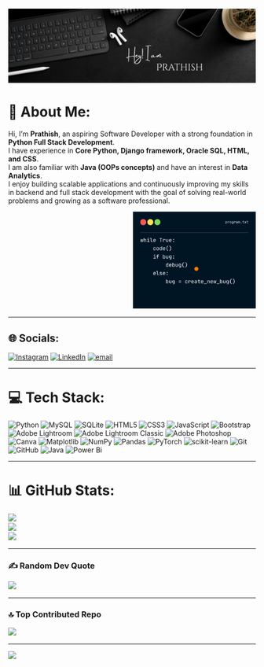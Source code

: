 <!-- Banner -->
<p align="center">
  <img src="https://github.com/prathish-fullstack/Git_Dashboard/blob/main/github%20banner.png">
</p>

# 💫 About Me:
Hi, I’m **Prathish**, an aspiring Software Developer with a strong foundation in **Python Full Stack Development**.<br>
I have experience in **Core Python, Django framework, Oracle SQL, HTML, and CSS**.  
I am also familiar with **Java (OOPs concepts)** and have an interest in **Data Analytics**.<br>
I enjoy building scalable applications and continuously improving my skills in backend and full stack development with the goal of solving real-world problems and growing as a software professional.

<p align="right">
  <img src="https://github.com/prathish-fullstack/Git_Dashboard/blob/main/Code%20updated.png" width="250">
</p>

---

## 🌐 Socials:
[![Instagram](https://img.shields.io/badge/Instagram-%23E4405F.svg?logo=Instagram&logoColor=white)](https://instagram.com/prathish.murthy) 
[![LinkedIn](https://img.shields.io/badge/LinkedIn-%230077B5.svg?logo=linkedin&logoColor=white)](https://www.linkedin.com/in/prathish-murthy-a04167296/) 
[![email](https://img.shields.io/badge/Email-D14836?logo=gmail&logoColor=white)](mailto:sprathish197@gmail.com) 

---

# 💻 Tech Stack:
![Python](https://img.shields.io/badge/python-3670A0?style=flat&logo=python&logoColor=ffdd54) 
![MySQL](https://img.shields.io/badge/mysql-4479A1.svg?style=flat&logo=mysql&logoColor=white) 
![SQLite](https://img.shields.io/badge/sqlite-%2307405e.svg?style=flat&logo=sqlite&logoColor=white) 
![HTML5](https://img.shields.io/badge/html5-%23E34F26.svg?style=flat&logo=html5&logoColor=white) 
![CSS3](https://img.shields.io/badge/css3-%231572B6.svg?style=flat&logo=css3&logoColor=white) 
![JavaScript](https://img.shields.io/badge/javascript-%23323330.svg?style=flat&logo=javascript&logoColor=%23F7DF1E) 
![Bootstrap](https://img.shields.io/badge/bootstrap-%238511FA.svg?style=flat&logo=bootstrap&logoColor=white) 
![Adobe Lightroom](https://img.shields.io/badge/Adobe%20Lightroom-31A8FF.svg?style=flat&logo=Adobe%20Lightroom&logoColor=white) 
![Adobe Lightroom Classic](https://img.shields.io/badge/Adobe%20Lightroom%20Classic-31A8FF.svg?style=flat&logo=Adobe%20Lightroom%20Classic&logoColor=white) 
![Adobe Photoshop](https://img.shields.io/badge/adobe%20photoshop-%2331A8FF.svg?style=flat&logo=adobe%20photoshop&logoColor=white) 
![Canva](https://img.shields.io/badge/Canva-%2300C4CC.svg?style=flat&logo=Canva&logoColor=white) 
![Matplotlib](https://img.shields.io/badge/Matplotlib-%23ffffff.svg?style=flat&logo=Matplotlib&logoColor=black) 
![NumPy](https://img.shields.io/badge/numpy-%23013243.svg?style=flat&logo=numpy&logoColor=white) 
![Pandas](https://img.shields.io/badge/pandas-%23150458.svg?style=flat&logo=pandas&logoColor=white) 
![PyTorch](https://img.shields.io/badge/PyTorch-%23EE4C2C.svg?style=flat&logo=PyTorch&logoColor=white) 
![scikit-learn](https://img.shields.io/badge/scikit--learn-%23F7931E.svg?style=flat&logo=scikit-learn&logoColor=white) 
![Git](https://img.shields.io/badge/git-%23F05033.svg?style=flat&logo=git&logoColor=white) 
![GitHub](https://img.shields.io/badge/github-%23121011.svg?style=flat&logo=github&logoColor=white) 
![Java](https://img.shields.io/badge/java-%23ED8B00.svg?style=flat&logo=openjdk&logoColor=white) 
![Power Bi](https://img.shields.io/badge/power_bi-F2C811?style=flat&logo=powerbi&logoColor=black)

---

# 📊 GitHub Stats:
![](https://github-readme-stats.vercel.app/api?username=Prathish-fullstack&theme=date_night&hide_border=true&include_all_commits=true&count_private=true)<br/>
![](https://nirzak-streak-stats.vercel.app/?user=Prathish-fullstack&theme=date_night&hide_border=true)<br/>
![](https://github-readme-stats.vercel.app/api/top-langs/?username=Prathish-fullstack&theme=date_night&hide_border=true&include_all_commits=true&count_private=true&layout=compact)

---

### ✍️ Random Dev Quote
![](https://quotes-github-readme.vercel.app/api?type=horizontal&theme=radical)

---

### 🔝 Top Contributed Repo
![](https://github-contributor-stats.vercel.app/api?username=Prathish-fullstack&limit=5&theme=dark&combine_all_yearly_contributions=true)

---

[![](https://visitcount.itsvg.in/api?id=Prathish-fullstack&icon=0&color=0)](https://visitcount.itsvg.in)

<!-- Proudly created with GPRM ( https://gprm.itsvg.in ) -->
